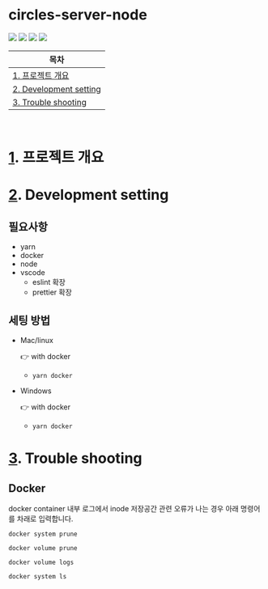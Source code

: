 # circles-server-node

<img src="https://img.shields.io/badge/TypeScript-3178C6?style=flat-square&logo=TypeScript&logoColor=white"/> <img src="https://img.shields.io/badge/Yarn-2C8EBB?style=flat-square&logo=Yarn&logoColor=white"/> <img src="https://img.shields.io/badge/NGINX-009639?style=flat-square&logo=NGINX&logoColor=white"/> <img src="https://img.shields.io/badge/aws-232F3E?style=flat-square&logo=Amazonaws&logoColor=white"/>

| <a id="a1"></a>목차          |
| --------------------------- |
| [1. 프로젝트 개요](#1)<br/>    |
| [2. Development setting ](#2)<br/>       |
| [3.  Trouble shooting ](#3)<br/>       |


<br/>

# <a id="1"></a>[1](#a1). 프로젝트 개요

# <a id="2"></a>[2](#a1). Development setting
## 필요사항
- yarn
- docker
- node
- vscode
  - eslint 확장
  - prettier 확장

## 세팅 방법
- Mac/linux

  👉 with docker
    - `yarn docker`
- Windows

  👉 with docker
    - `yarn docker`
 
# <a id="3"></a>[3](#a1). Trouble shooting
## Docker
docker container 내부 로그에서 inode 저장공간 관련 오류가 나는 경우 아래 명령어를 차래로 입력합니다.
``` shell
docker system prune
```
``` shell
docker volume prune
```
``` shell
docker volume logs
```
``` shell
docker system ls
``` 
